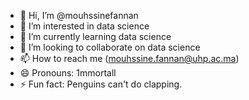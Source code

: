 - 👋 Hi, I’m @mouhssinefannan
- 👀 I’m interested in data science
- 🌱 I’m currently learning data science
- 💞️ I’m looking to collaborate on data science
- 📫 How to reach me (mouhssine.fannan@uhp.ac.ma)
- 😄 Pronouns: 1mmortall
- ⚡ Fun fact: Penguins can't do clapping.

<!---
mouhssinefannan/mouhssinefannan is a ✨ special ✨ repository because its `README.md` (this file) appears on your GitHub profile.
You can click the Preview link to take a look at your changes.
--->
